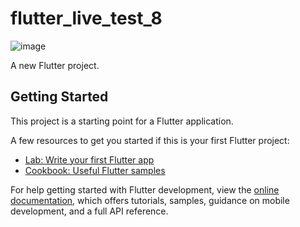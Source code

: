 # flutter_live_test_8

![image](https://github.com/moniruzzaman76/Flutter-Live-Test/assets/107347380/0797cbd5-f31c-4ea7-bd42-b516837d7e4a)


A new Flutter project.

## Getting Started

This project is a starting point for a Flutter application.

A few resources to get you started if this is your first Flutter project:

- [Lab: Write your first Flutter app](https://docs.flutter.dev/get-started/codelab)
- [Cookbook: Useful Flutter samples](https://docs.flutter.dev/cookbook)

For help getting started with Flutter development, view the
[online documentation](https://docs.flutter.dev/), which offers tutorials,
samples, guidance on mobile development, and a full API reference.
